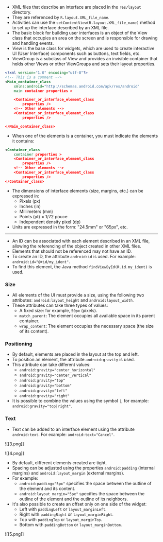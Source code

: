 - XML files that describe an interface are placed in the `res/layout` directory.
- They are referenced by `R.layout.XML_file_name`.
- Activities can use the `setContentView(R.layout.XML_file_name)` method to set up the interface described by an XML file.
- The basic block for building user interfaces is an object of the View class that occupies an area on the screen and is responsible for drawing and handling events.
- View is the base class for widgets, which are used to create interactive UI (User Interface) components such as buttons, text fields, etc.
- ViewGroup is a subclass of View and provides an invisible container that holds other Views or other ViewGroups and sets their layout properties.

```xml
<?xml version="1.0" encoding="utf-8"?>
<!-- This is a comment -->
<Main_container_class
    xmlns:android="http://schemas.android.com/apk/res/android"
    main container properties >

    <Container_or_interface_element_class
        properties />
    <!-- Other elements -->
    <Container_or_interface_element_class
        properties />

</Main_container_class>
```

- When one of the elements is a container, you must indicate the elements it contains:
```xml
<Container_class
    container properties >
    <Container_or_interface_element_class
        properties />
    <!-- Other elements -->
    <Container_or_interface_element_class
        properties />
</Container_class>
```

- The dimensions of interface elements (size, margins, etc.) can be expressed in:
  - Pixels (px)
  - Inches (in)
  - Millimeters (mm)
  - Points (pt) = 1/72 pouce
  - Independent density pixel (dp)
- Units are expressed in the form: "24.5mm" or "65px", etc.



----


- An ID can be associated with each element described in an XML file, allowing the referencing of the object created in other XML files.
- Elements that should not be referenced may not have an ID.
- To create an ID, the attribute `android:id` is used. For example: `android:id="@+id/my_ident"`.
- To find this element, the Java method `findViewById(R.id.my_ident)` is used.

### Size
- All elements of the UI must provide a size, using the following two attributes: `android:layout_height` and `android:layout_width`.
- These attributes can take three types of values:
  - A fixed size: for example, `50px` (pixels).
  - `match_parent`: The element occupies all available space in its parent container.
  - `wrap_content`: The element occupies the necessary space (the size of its content).

### Positioning
- By default, elements are placed in the layout at the top and left.
- To position an element, the attribute `android:gravity` is used.
- This attribute can take different values:
  - `android:gravity="center_horizontal"`
  - `android:gravity="center_vertical"`
  - `android:gravity="top"`
  - `android:gravity="bottom"`
  - `android:gravity="left"`
  - `android:gravity="right"`
- It is possible to combine the values using the symbol `|`, for example: `android:gravity="top|right"`.

### Text
- Text can be added to an interface element using the attribute `android:text`. For example: `android:text="Cancel"`.


![[3.png]]


![[4.png]]


- By default, different elements created are tight.
- Spacing can be adjusted using the properties `android:padding` (internal margins) and `android:layout_margin` (external margins).
- For example:
  - `android:padding="5px"` specifies the space between the outline of the element and its content.
  - `android:layout_margin="5px"` specifies the space between the outline of the element and the outline of its neighbors.
- It's also possible to create an offset only on one side of the widget:
  - Left with `paddingLeft` or `layout_marginLeft`.
  - Right with `paddingRight` or `layout_marginRight`.
  - Top with `paddingTop` or `layout_marginTop`.
  - Bottom with `paddingBottom` or `layout_marginBottom`.



![[5.png]]


